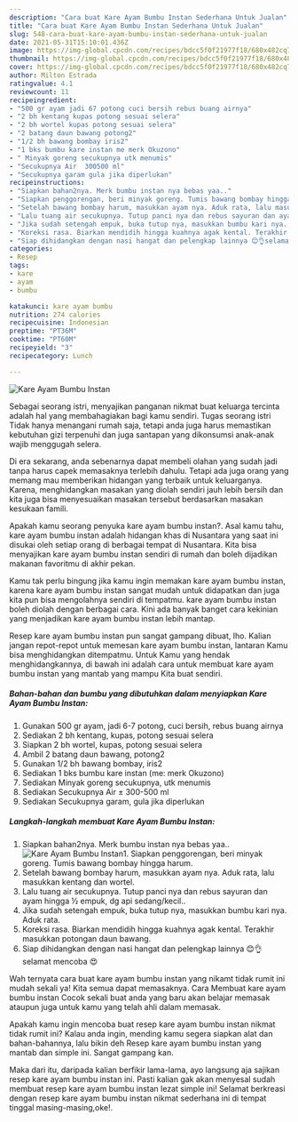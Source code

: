 ```yaml
---
description: "Cara buat Kare Ayam Bumbu Instan Sederhana Untuk Jualan"
title: "Cara buat Kare Ayam Bumbu Instan Sederhana Untuk Jualan"
slug: 548-cara-buat-kare-ayam-bumbu-instan-sederhana-untuk-jualan
date: 2021-05-31T15:10:01.436Z
image: https://img-global.cpcdn.com/recipes/bdcc5f0f21977f18/680x482cq70/kare-ayam-bumbu-instan-foto-resep-utama.jpg
thumbnail: https://img-global.cpcdn.com/recipes/bdcc5f0f21977f18/680x482cq70/kare-ayam-bumbu-instan-foto-resep-utama.jpg
cover: https://img-global.cpcdn.com/recipes/bdcc5f0f21977f18/680x482cq70/kare-ayam-bumbu-instan-foto-resep-utama.jpg
author: Milton Estrada
ratingvalue: 4.1
reviewcount: 11
recipeingredient:
- "500 gr ayam jadi 67 potong cuci bersih rebus buang airnya"
- "2 bh kentang kupas potong sesuai selera"
- "2 bh wortel kupas potong sesuai selera"
- "2 batang daun bawang potong2"
- "1/2 bh bawang bombay iris2"
- "1 bks bumbu kare instan me merk Okuzono"
- " Minyak goreng secukupnya utk menumis"
- "Secukupnya Air  300500 ml"
- "Secukupnya garam gula jika diperlukan"
recipeinstructions:
- "Siapkan bahan2nya. Merk bumbu instan nya bebas yaa.."
- "Siapkan penggorengan, beri minyak goreng. Tumis bawang bombay hingga harum."
- "Setelah bawang bombay harum, masukkan ayam nya. Aduk rata, lalu masukkan kentang dan wortel."
- "Lalu tuang air secukupnya. Tutup panci nya dan rebus sayuran dan ayam hingga ½ empuk, dg api sedang/kecil.."
- "Jika sudah setengah empuk, buka tutup nya, masukkan bumbu kari nya. Aduk rata."
- "Koreksi rasa. Biarkan mendidih hingga kuahnya agak kental. Terakhir masukkan potongan daun bawang."
- "Siap dihidangkan dengan nasi hangat dan pelengkap lainnya 😊👌selamat mencoba 😍"
categories:
- Resep
tags:
- kare
- ayam
- bumbu

katakunci: kare ayam bumbu 
nutrition: 274 calories
recipecuisine: Indonesian
preptime: "PT36M"
cooktime: "PT60M"
recipeyield: "3"
recipecategory: Lunch

---
```



![Kare Ayam Bumbu Instan](https://img-global.cpcdn.com/recipes/bdcc5f0f21977f18/680x482cq70/kare-ayam-bumbu-instan-foto-resep-utama.jpg)

Sebagai seorang istri, menyajikan panganan nikmat buat keluarga tercinta adalah hal yang membahagiakan bagi kamu sendiri. Tugas seorang istri Tidak hanya menangani rumah saja, tetapi anda juga harus memastikan kebutuhan gizi terpenuhi dan juga santapan yang dikonsumsi anak-anak wajib menggugah selera.

Di era  sekarang, anda sebenarnya dapat membeli olahan yang sudah jadi tanpa harus capek memasaknya terlebih dahulu. Tetapi ada juga orang yang memang mau memberikan hidangan yang terbaik untuk keluarganya. Karena, menghidangkan masakan yang diolah sendiri jauh lebih bersih dan kita juga bisa menyesuaikan masakan tersebut berdasarkan masakan kesukaan famili. 



Apakah kamu seorang penyuka kare ayam bumbu instan?. Asal kamu tahu, kare ayam bumbu instan adalah hidangan khas di Nusantara yang saat ini disukai oleh setiap orang di berbagai tempat di Nusantara. Kita bisa menyajikan kare ayam bumbu instan sendiri di rumah dan boleh dijadikan makanan favoritmu di akhir pekan.

Kamu tak perlu bingung jika kamu ingin memakan kare ayam bumbu instan, karena kare ayam bumbu instan sangat mudah untuk didapatkan dan juga kita pun bisa mengolahnya sendiri di tempatmu. kare ayam bumbu instan boleh diolah dengan berbagai cara. Kini ada banyak banget cara kekinian yang menjadikan kare ayam bumbu instan lebih mantap.

Resep kare ayam bumbu instan pun sangat gampang dibuat, lho. Kalian jangan repot-repot untuk memesan kare ayam bumbu instan, lantaran Kamu bisa menghidangkan ditempatmu. Untuk Kamu yang hendak menghidangkannya, di bawah ini adalah cara untuk membuat kare ayam bumbu instan yang mantab yang mampu Kita buat sendiri.

<!--inarticleads1-->

##### Bahan-bahan dan bumbu yang dibutuhkan dalam menyiapkan Kare Ayam Bumbu Instan:

1. Gunakan 500 gr ayam, jadi 6-7 potong, cuci bersih, rebus buang airnya
1. Sediakan 2 bh kentang, kupas, potong sesuai selera
1. Siapkan 2 bh wortel, kupas, potong sesuai selera
1. Ambil 2 batang daun bawang, potong2
1. Gunakan 1/2 bh bawang bombay, iris2
1. Sediakan 1 bks bumbu kare instan (me: merk Okuzono)
1. Sediakan  Minyak goreng secukupnya, utk menumis
1. Sediakan Secukupnya Air ± 300-500 ml
1. Sediakan Secukupnya garam, gula jika diperlukan




<!--inarticleads2-->

##### Langkah-langkah membuat Kare Ayam Bumbu Instan:

1. Siapkan bahan2nya. Merk bumbu instan nya bebas yaa..
<img src="https://img-global.cpcdn.com/steps/6866ff2e7605457b/160x128cq70/kare-ayam-bumbu-instan-langkah-memasak-1-foto.jpg" alt="Kare Ayam Bumbu Instan">1. Siapkan penggorengan, beri minyak goreng. Tumis bawang bombay hingga harum.
1. Setelah bawang bombay harum, masukkan ayam nya. Aduk rata, lalu masukkan kentang dan wortel.
1. Lalu tuang air secukupnya. Tutup panci nya dan rebus sayuran dan ayam hingga ½ empuk, dg api sedang/kecil..
1. Jika sudah setengah empuk, buka tutup nya, masukkan bumbu kari nya. Aduk rata.
1. Koreksi rasa. Biarkan mendidih hingga kuahnya agak kental. Terakhir masukkan potongan daun bawang.
1. Siap dihidangkan dengan nasi hangat dan pelengkap lainnya 😊👌selamat mencoba 😍




Wah ternyata cara buat kare ayam bumbu instan yang nikamt tidak rumit ini mudah sekali ya! Kita semua dapat memasaknya. Cara Membuat kare ayam bumbu instan Cocok sekali buat anda yang baru akan belajar memasak ataupun juga untuk kamu yang telah ahli dalam memasak.

Apakah kamu ingin mencoba buat resep kare ayam bumbu instan nikmat tidak rumit ini? Kalau anda ingin, mending kamu segera siapkan alat dan bahan-bahannya, lalu bikin deh Resep kare ayam bumbu instan yang mantab dan simple ini. Sangat gampang kan. 

Maka dari itu, daripada kalian berfikir lama-lama, ayo langsung aja sajikan resep kare ayam bumbu instan ini. Pasti kalian gak akan menyesal sudah membuat resep kare ayam bumbu instan lezat simple ini! Selamat berkreasi dengan resep kare ayam bumbu instan nikmat sederhana ini di tempat tinggal masing-masing,oke!.

